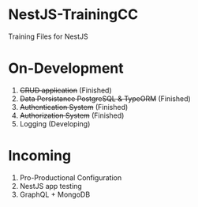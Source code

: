 # NestJS-TrainingCC
Training Files for NestJS

# On-Development
1. <del>CRUD application</del> (Finished)
2. <del>Data Persistance PostgreSQL & TypeORM</del> (Finished)
3. <del>Authentication System</del> (Finished)
4. <del>Authorization System</del> (Finished) 
5. Logging (Developing)

# Incoming
1. Pro-Productional Configuration
2. NestJS app testing
3. GraphQL + MongoDB
